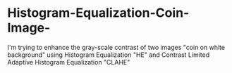 # Histogram-Equalization-Coin-Image-
I'm trying to enhance the gray-scale contrast of two images "coin on white background" using Histogram Equalization "HE" and Contrast Limited Adaptive Histogram Equalization "CLAHE"
